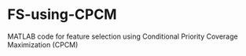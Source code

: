 # FS-using-CPCM
MATLAB code for feature selection using Conditional Priority Coverage Maximization (CPCM)
